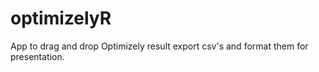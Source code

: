# optimizelyR
App to drag and drop Optimizely result export csv's and format them for presentation.

